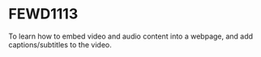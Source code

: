 # FEWD1113
 To learn how to embed video and audio content into a webpage, and add captions/subtitles to the video.
